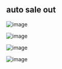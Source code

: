 ## auto sale out

![image](https://user-images.githubusercontent.com/52474199/184536878-57b223d3-e9be-4338-a51a-8a469363eed4.png)

![image](https://user-images.githubusercontent.com/52474199/184536897-ae386792-d450-4d66-b337-1ce9a3539f92.png)

![image](https://user-images.githubusercontent.com/52474199/184536935-1733673c-af1e-460e-8a8b-ec3c94d44861.png)

![image](https://user-images.githubusercontent.com/52474199/184537196-d70bdcc9-22e1-47ab-81a8-7557e31844b4.png)
